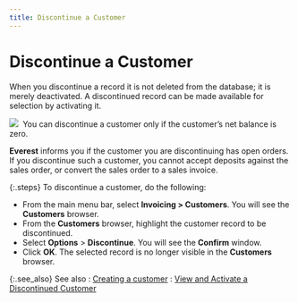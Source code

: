 ```yaml
---
title: Discontinue a Customer
---
```


# Discontinue a Customer


When you discontinue a record it is not deleted from the database; it  is merely deactivated. A discontinued record can be made available for  selection by activating it.


![]({{site.mc_baseurl}}/img/note.gif)  You  can discontinue a customer only if the customer’s net balance is zero.


**Everest**  informs you if the customer you are discontinuing has open orders. If  you discontinue such a customer, you cannot accept deposits against the  sales order, or convert the sales order to a sales invoice.


{:.steps}
To discontinue a customer, do the following:

- From the main  menu bar, select **Invoicing &gt; Customers**.  You will see the **Customers** browser.
- From the **Customers** browser, highlight the customer  record to be discontinued.
- Select **Options** > **Discontinue**.  You will see the **Confirm** window.
- Click **OK**. The selected record is no longer  visible in the **Customers** browser.



{:.see_also}
See also
: [Creating a customer]({{site.mc_baseurl}}/creating-a-customer/creating_a_customer.html)
: [View  and Activate a Discontinued Customer]({{site.mc_baseurl}}/misc/view_and_activate_a_discontinued_customer.html)
